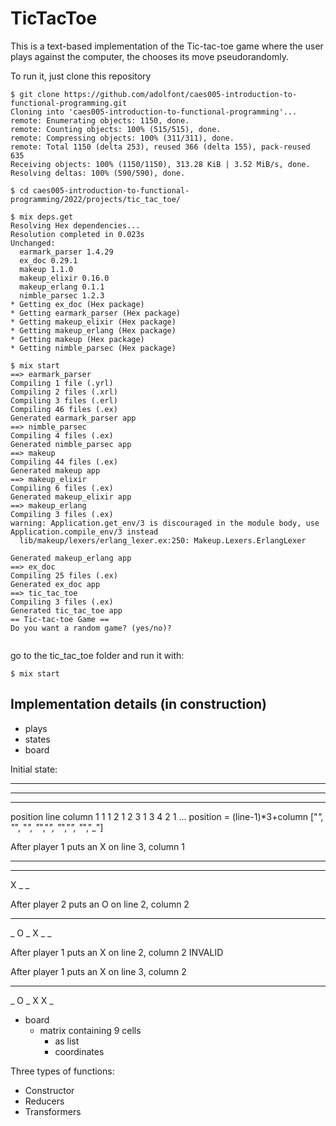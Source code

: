 # TicTacToe

This is a text-based implementation of the Tic-tac-toe game where the user plays against the computer, the chooses its move pseudorandomly. 

To run it, just clone this repository


```
$ git clone https://github.com/adolfont/caes005-introduction-to-functional-programming.git
Cloning into 'caes005-introduction-to-functional-programming'...
remote: Enumerating objects: 1150, done.
remote: Counting objects: 100% (515/515), done.
remote: Compressing objects: 100% (311/311), done.
remote: Total 1150 (delta 253), reused 366 (delta 155), pack-reused 635
Receiving objects: 100% (1150/1150), 313.28 KiB | 3.52 MiB/s, done.
Resolving deltas: 100% (590/590), done.

$ cd caes005-introduction-to-functional-programming/2022/projects/tic_tac_toe/

$ mix deps.get
Resolving Hex dependencies...
Resolution completed in 0.023s
Unchanged:
  earmark_parser 1.4.29
  ex_doc 0.29.1
  makeup 1.1.0
  makeup_elixir 0.16.0
  makeup_erlang 0.1.1
  nimble_parsec 1.2.3
* Getting ex_doc (Hex package)
* Getting earmark_parser (Hex package)
* Getting makeup_elixir (Hex package)
* Getting makeup_erlang (Hex package)
* Getting makeup (Hex package)
* Getting nimble_parsec (Hex package)

$ mix start
==> earmark_parser
Compiling 1 file (.yrl)
Compiling 2 files (.xrl)
Compiling 3 files (.erl)
Compiling 46 files (.ex)
Generated earmark_parser app
==> nimble_parsec
Compiling 4 files (.ex)
Generated nimble_parsec app
==> makeup
Compiling 44 files (.ex)
Generated makeup app
==> makeup_elixir
Compiling 6 files (.ex)
Generated makeup_elixir app
==> makeup_erlang
Compiling 3 files (.ex)
warning: Application.get_env/3 is discouraged in the module body, use Application.compile_env/3 instead
  lib/makeup/lexers/erlang_lexer.ex:250: Makeup.Lexers.ErlangLexer

Generated makeup_erlang app
==> ex_doc
Compiling 25 files (.ex)
Generated ex_doc app
==> tic_tac_toe
Compiling 3 files (.ex)
Generated tic_tac_toe app
== Tic-tac-toe Game ==
Do you want a random game? (yes/no)? 


```


go to the tic_tac_toe folder and run it with: 
```
$ mix start
```

## Implementation details (in construction)


- plays
- states
- board


Initial state:
_ _ _
_ _ _
_ _ _ 

position   line  column
1  1 1 
2  1 2
3  1 3
4  2 1
...
position = (line-1)*3+column
["_", "_", "_", "_","_", "_","_", "_","_"]

After player 1 puts an X on line 3, column 1
_ _ _
_ _ _
X _ _ 

After player 2 puts an O on line 2, column 2
_ _ _
_ O _
X _ _

After player 1 puts an X on line 2, column 2
INVALID

After player 1 puts an X on line 3, column 2
_ _ _
_ O _
X X _



- board
  - matrix containing 9 cells
    - as list
    - coordinates


Three types of functions:
- Constructor
- Reducers
- Transformers




